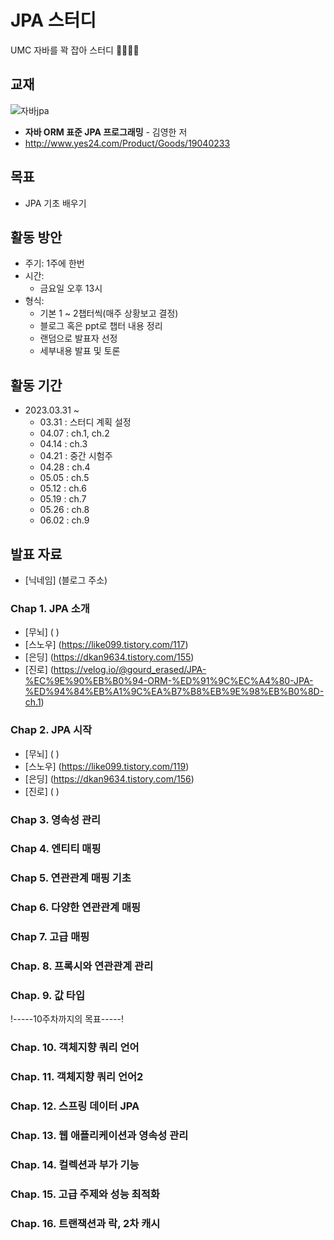 # JPA 스터디
 UMC 자바를 꽉 잡아 스터디 👊🏻👊🏻

## 교재
![자바jpa](https://user-images.githubusercontent.com/117848386/229035000-0711aebf-46ef-4761-b980-d58661726c2d.jpg)

- **자바 ORM 표준 JPA 프로그래밍**  - 김영한 저
- http://www.yes24.com/Product/Goods/19040233
  
## 목표
- JPA 기초 배우기

## 활동 방안
- 주기: 1주에 한번
- 시간: 
  - 금요일 오후 13시
- 형식: 
  - 기본 1 ~ 2챕터씩(매주 상황보고 결정)
  - 블로그 혹은 ppt로 챕터 내용 정리
  - 랜덤으로 발표자 선정
  - 세부내용 발표 및 토론

## 활동 기간
- 2023.03.31 ~
  - 03.31 : 스터디 계획 설정 
  - 04.07 : ch.1, ch.2
  - 04.14 : ch.3
  - 04.21 : 중간 시험주
  - 04.28 : ch.4
  - 05.05 : ch.5
  - 05.12 : ch.6
  - 05.19 : ch.7
  - 05.26 : ch.8
  - 06.02 : ch.9

## 발표 자료
- [닉네임] (블로그 주소)
### Chap 1. JPA 소개
- [무뇌] ( )
- [스노우] (https://like099.tistory.com/117)
- [은딩] (https://dkan9634.tistory.com/155)
- [진로] (https://velog.io/@gourd_erased/JPA-%EC%9E%90%EB%B0%94-ORM-%ED%91%9C%EC%A4%80-JPA-%ED%94%84%EB%A1%9C%EA%B7%B8%EB%9E%98%EB%B0%8D-ch.1)

### Chap 2. JPA 시작
- [무뇌] ( )
- [스노우] (https://like099.tistory.com/119)
- [은딩] (https://dkan9634.tistory.com/156)
- [진로] ( )

### Chap 3. 영속성 관리


### Chap 4. 엔티티 매핑


### Chap 5. 연관관계 매핑 기초


### Chap 6. 다양한 연관관계 매핑


### Chap 7. 고급 매핑


### Chap. 8. 프록시와 연관관계 관리


### Chap. 9. 값 타입


!-----10주차까지의 목표-----!


### Chap. 10. 객체지향 쿼리 언어

### Chap. 11. 객체지향 쿼리 언어2 


### Chap. 12. 스프링 데이터 JPA

### Chap. 13. 웹 애플리케이션과 영속성 관리


### Chap. 14. 컬렉션과 부가 기능


### Chap. 15. 고급 주제와 성능 최적화


### Chap. 16. 트랜잭션과 락, 2차 캐시
